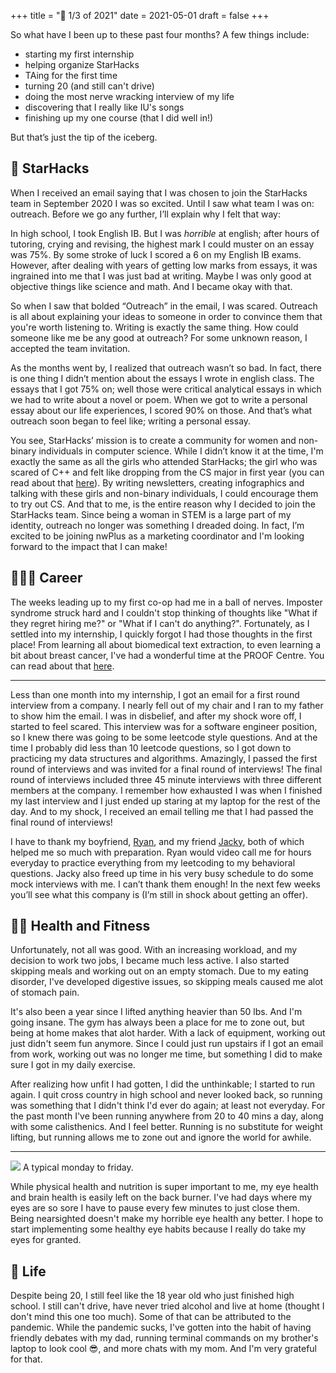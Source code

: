+++
title = "🤔 1/3 of 2021"
date = 2021-05-01
draft = false
+++

So what have I been up to these past four months? <!-- more --> A few things include:
- starting my first internship
- helping organize StarHacks
- TAing for the first time
- turning 20 (and still can't drive)
- doing the most nerve wracking interview of my life
- discovering that I really like IU's songs
- finishing up my one course (that I did well in!)
 
But that’s just the tip of the iceberg.
 

## 🌟 StarHacks
When I received an email saying that I was chosen to join the StarHacks team in September 2020 I was so excited. Until I saw what team I was on: outreach. Before we go any further, I’ll explain why I felt that way:
 
In high school, I took English IB. But I was *horrible* at english; after hours of tutoring, crying and revising, the highest mark I could muster on an essay was 75%. By some stroke of luck I scored a 6 on my English IB exams. However, after dealing with years of getting low marks from essays, it was ingrained into me that I was just bad at writing. Maybe I was only good at objective things like science and math. And I became okay with that. 
 
So when I saw that bolded “Outreach” in the email, I was scared. Outreach is all about explaining your ideas to someone in order to convince them that you're worth listening to. Writing is exactly the same thing. How could someone like me be any good at outreach? For some unknown reason, I accepted the team invitation. 
 
As the months went by, I realized that outreach wasn’t so bad. In fact, there is one thing I didn’t mention about the essays I wrote in english class. The essays that I got 75% on; well those were critical analytical essays in which we had to write about a novel or poem. When we got to write a personal essay about our life experiences, I scored 90% on those. And that’s what outreach soon began to feel like; writing a personal essay. 
 
You see, StarHacks’ mission is to create a community for women and non-binary individuals in computer science. While I didn’t know it at the time, I'm exactly the same as all the girls who attended StarHacks; the girl who was scared of C++ and felt like dropping from the CS major in first year (you can read about that [here](/blog/cs-bchem)). By writing newsletters, creating infographics and talking with these girls and non-binary individuals, I could encourage them to try out CS. And that to me, is the entire reason why I decided to join the StarHacks team. Since being a woman in STEM is a large part of my identity, outreach no longer was something I dreaded doing. In fact, I’m excited to be joining nwPlus as a marketing coordinator and I'm looking forward to the impact that I can make!

 
## 👩🏻‍💻 Career
The weeks leading up to my first co-op had me in a ball of nerves. Imposter syndrome struck hard and I couldn't stop thinking of thoughts like "What if they regret hiring me?" or "What if I can't do anything?". Fortunately, as I settled into my internship, I quickly forgot I had those thoughts in the first place! From learning all about biomedical text extraction, to even learning a bit about breast cancer, I've had a wonderful time at the PROOF Centre. You can read about that [here](/blog/my-first-internship/).

---

Less than one month into my internship, I got an email for a first round interview from a company. I nearly fell out of my chair and I ran to my father to show him the email. I was in disbelief, and after my shock wore off, I started to feel scared. This interview was for a software engineer position, so I knew there was going to be some leetcode style questions. And at the time I probably did less than 10 leetcode questions, so I got down to practicing my data structures and algorithms. Amazingly, I passed the first round of interviews and was invited for a final round of interviews! The final round of interviews included three 45 minute interviews with three different members at the company. I remember how exhausted I was when I finished my last interview and I just ended up staring at my laptop for the rest of the day. And to my shock, I received an email telling me that I had passed the final round of interviews! 
 
I have to thank my boyfriend, [Ryan](https://github.com/rmehri01), and my friend [Jacky](https://github.com/jackyzha0), both of which helped me so much with preparation. Ryan would video call me for hours everyday to practice everything from my leetcoding to my behavioral questions. Jacky also freed up time in his very busy schedule to do some mock interviews with me. I can’t thank them enough! In the next few weeks you’ll see what this company is (I’m still in shock about getting an offer).
 
 
## 🏋️‍♀️ Health and Fitness 
Unfortunately, not all was good. With an increasing workload, and my decision to work two jobs, I became much less active. I also started skipping meals and working out on an empty stomach. Due to my eating disorder, I've developed digestive issues, so skipping meals caused me alot of stomach pain. 

It's also been a year since I lifted anything heavier than 50 lbs. And I'm going insane. The gym has always been a place for me to zone out, but being at home makes that alot harder. With a lack of equipment, working out just didn't seem fun anymore. Since I could just run upstairs if I got an email from work, working out was no longer me time, but something I did to make sure I got in my daily exercise.

After realizing how unfit I had gotten, I did the unthinkable; I started to run again. I quit cross country in high school and never looked back, so running was something that I didn't think I'd ever do again; at least not everyday. For the past month I've been running anywhere from 20 to 40 mins a day, along with some calisthenics. And I feel better. Running is no substitute for weight lifting, but running allows me to zone out and ignore the world for awhile. 

--- 

<img src="/res/schedule.png">
A typical monday to friday.

While physical health and nutrition is super important to me, my eye health and brain health is easily left on the back burner. I've had days where my eyes are so sore I have to pause every few minutes to just close them. Being nearsighted doesn't make my horrible eye health any better. I hope to start implementing some healthy eye habits because I really do take my eyes for granted.

## 🤔 Life
Despite being 20, I still feel like the 18 year old who just finished high school. I still can't drive, have never tried alcohol and live at home (thought I don't mind this one too much). Some of that can be attributed to the pandemic. While the pandemic sucks, I've gotten into the habit of having friendly debates with my dad, running terminal commands on my brother's laptop to look cool 😎, and more chats with my mom. And I'm very grateful for that.
